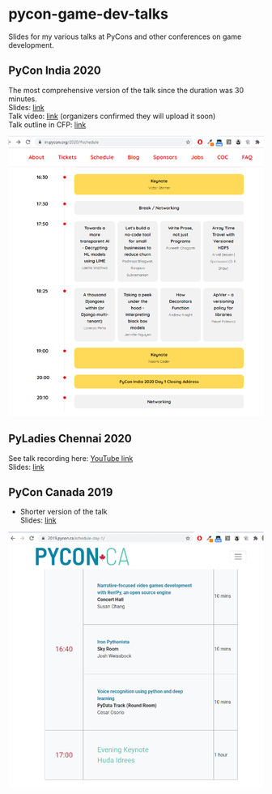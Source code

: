 # pycon-game-dev-talks
Slides for my various talks at PyCons and other conferences on game development.

## PyCon India 2020
The most comprehensive version of the talk since the duration was 30 minutes.  
Slides: [link](https://github.com/susan-shu-c/pycon-game-dev-talks/blob/main/PyCon_India_2020_Narrative_Video_Games_RenPy.pdf)  
Talk video: [link](https://www.youtube.com/user/inpycon) (organizers confirmed they will upload it soon)  
Talk outline in CFP: [link](https://in.pycon.org/cfp/2020/proposals/narrative-focused-video-games-development-with-renpy-an-open-source-engine~az0qd/)  

![PyCon India schedule](./pycon_india_2020_schedule.png)

## PyLadies Chennai 2020
See talk recording here: [YouTube link](https://youtu.be/QMnMKBzYnFM?t=3325)  
Slides: [link](https://github.com/susan-shu-c/pycon-game-dev-talks/blob/main/PyLadies_Chennai_2020_Narrative_Video_Games_RenPy.pdf)  

## PyCon Canada 2019
* Shorter version of the talk  
Slides: [link](https://github.com/susan-shu-c/pycon-game-dev-talks/blob/main/PyCon_Canada_2019_Narrative_Video_Games_RenPy.pdf)  

![PyCon Canada schedule](./pycon_canada_2019_schedule.png)
